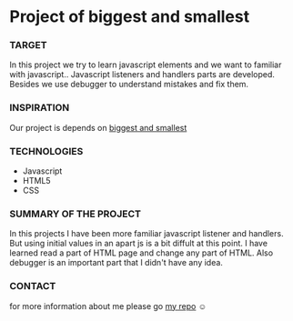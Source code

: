 # Project of biggest and smallest
### TARGET
In this project we try to learn javascript elements and we want to familiar with javascript.. Javascript listeners and handlers parts are developed. Besides we use debugger 
to understand mistakes and fix them.

### INSPIRATION
Our project is depends on [biggest and smallest](https://github.com/HackYourFutureBelgium/biggest-and-smallest) 

### TECHNOLOGIES
- Javascript
- HTML5
- CSS

### SUMMARY OF THE PROJECT
In this projects I have been more familiar javascript listener and handlers. But using initial values in an apart js is a bit diffult at this point.
I have learned read a part of HTML page and change any part of HTML. Also debugger is an important part that I didn't have any idea.

### CONTACT
for more information about me please go [my repo](https://github.com/feridunAKYOL/feridunakyol.github.io) :relaxed: 

